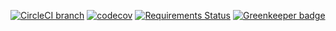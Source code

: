 
[![CircleCI branch](https://img.shields.io/circleci/project/github/gogaz/coach_royale/master.svg)](https://circleci.com/gh/gogaz/coach_royale/tree/master)
[![codecov](https://codecov.io/gh/gogaz/coach_royale/branch/master/graph/badge.svg)](https://codecov.io/gh/gogaz/coach_royale)
[![Requirements Status](https://requires.io/github/gogaz/coach_royale/requirements.svg?branch=master)](https://requires.io/github/gogaz/coach_royale/requirements/?branch=master) [![Greenkeeper badge](https://badges.greenkeeper.io/gogaz/coach_royale.svg)](https://greenkeeper.io/)
